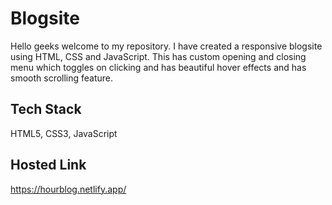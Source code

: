 # Blogsite
Hello geeks welcome to my repository.
I have created a responsive blogsite using HTML, CSS and JavaScript.
This has custom opening and closing menu which toggles on clicking and has beautiful hover effects and has smooth scrolling feature.
## Tech Stack
HTML5, CSS3, JavaScript
## Hosted Link
https://hourblog.netlify.app/
